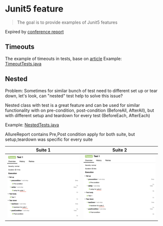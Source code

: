 # Junit5 feature

> The goal is to provide examples of Junit5 features

Expired by [conference report](https://www.youtube.com/watch?v=DAszLeWMsqU&t=743s)

## Timeouts

The example of timeouts in tests, base on [article](https://howtodoinjava.com/junit5/timeout/)
Example: [TimeoutTests.java](src/test/java/com/skryl/edu/timeout/TimeoutTests.java)

## Nested

Problem: Sometimes for similar bunch of test need to different set up or tear down, let's look, can "nested" test help
to solve this issue?

Nested class with test is a great feature and can be used for similar functionality with on pre-condition,
post-condition (BeforeAll, AfterAll), but with different setup and teardown for every test (BeforeEach, AfterEach)

Example: [NestedTests.java](src/test/java/com/skryl/edu/nested/NestedTests.java)

AllureReport contains Pre,Post condition apply for both suite, but setup,teardown was specific for every
suite

|           Suite 1            |           Suite 2            |
|:----------------------------:|:----------------------------:|
| ![](pics/allure_suite_1.png) | ![](pics/allure_suite_2.png) |

